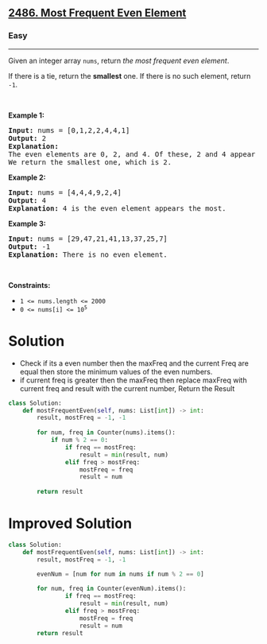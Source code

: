<h2><a href="https://leetcode.com/problems/most-frequent-even-element">2486. Most Frequent Even Element</a></h2><h3>Easy</h3><hr><p>Given an integer array <code>nums</code>, return <em>the most frequent even element</em>.</p>

<p>If there is a tie, return the <strong>smallest</strong> one. If there is no such element, return <code>-1</code>.</p>

<p>&nbsp;</p>
<p><strong class="example">Example 1:</strong></p>

<pre>
<strong>Input:</strong> nums = [0,1,2,2,4,4,1]
<strong>Output:</strong> 2
<strong>Explanation:</strong>
The even elements are 0, 2, and 4. Of these, 2 and 4 appear the most.
We return the smallest one, which is 2.</pre>

<p><strong class="example">Example 2:</strong></p>

<pre>
<strong>Input:</strong> nums = [4,4,4,9,2,4]
<strong>Output:</strong> 4
<strong>Explanation:</strong> 4 is the even element appears the most.
</pre>

<p><strong class="example">Example 3:</strong></p>

<pre>
<strong>Input:</strong> nums = [29,47,21,41,13,37,25,7]
<strong>Output:</strong> -1
<strong>Explanation:</strong> There is no even element.
</pre>

<p>&nbsp;</p>
<p><strong>Constraints:</strong></p>

<ul>
	<li><code>1 &lt;= nums.length &lt;= 2000</code></li>
	<li><code>0 &lt;= nums[i] &lt;= 10<sup>5</sup></code></li>
</ul>

# Solution 
* Check if its a even number then the maxFreq and the current Freq are equal then store the minimum values of the even numbers.
* if current freq is greater then the maxFreq then replace maxFreq with current freq and result with the current number, Return the Result 

```python
class Solution:
    def mostFrequentEven(self, nums: List[int]) -> int:
        result, mostFreq = -1, -1
        
        for num, freq in Counter(nums).items():
            if num % 2 == 0:
                if freq == mostFreq:
                    result = min(result, num)
                elif freq > mostFreq:
                    mostFreq = freq
                    result = num
        
        return result
```

# Improved Solution 
```python
class Solution:
    def mostFrequentEven(self, nums: List[int]) -> int:
        result, mostFreq = -1, -1

        evenNum = [num for num in nums if num % 2 == 0]
        
        for num, freq in Counter(evenNum).items():
                if freq == mostFreq:
                    result = min(result, num)
                elif freq > mostFreq:
                    mostFreq = freq
                    result = num
        return result
```
